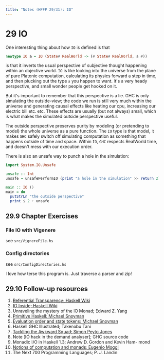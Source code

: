 ```yaml
---
title: "Notes (HPFP 29/31): IO"
---
```


# 29 IO

One interesting thing about how `IO` is defined is that

```haskell
newtype IO a = IO (State# RealWorld -> (# State# RealWorld, a #))
```

is that it inverts the usual perspective of subjective thought happening within
an objective world. `IO` is like looking into the universe from
the plane of pure Platonic computation, calculating its physics forward a step
in time, and then plucking out the type `a` you happen to want. It's a very
heady perspective, and small wonder people get hooked on it.

But it's important to remember that this perspective is a lie. GHC is only
simulating the outside-view; the code we run is still very much within the
universe and generating causal effects like heating our cpu, increasing our
electric bill etc. etc. These effects are usually (but not always) small, which
is what makes the simulated outside perspective useful.

The outside perspective preserves purity by modeling (or pretending to model)
the whole universe as a pure function. The `IO` type is that model, it makes
`GHC` safely switch off simulating computation as something that happens outside
of time and space. Within `IO`, `GHC` respects RealWorld time, and doesn't mess
with our execution order.

There is also an unsafe way to punch a hole in the simulation:

```haskell
import System.IO.Unsafe

unsafe :: Int
unsafe = unsafePerformIO (print "a hole in the simulation" >> return 2)

main :: IO ()
main = do
  putStrLn "the outside perspective"
  print $ 2 + unsafe
```

## 29.9 Chapter Exercises

### File IO with Vigenere

see `src/VignereFile.hs`

### Config directories

see `src/ConfigDirectories.hs`

I love how terse this program is. Just traverse a parser and zip!

## 29.10 Follow-up resources
1. [Referential Transparency; Haskell Wiki](https://wiki.haskell.org/Referential_transparency)
2. [IO Inside; Haskell Wiki](https://wiki.haskell.org/IO_inside)
3. Unraveling the mystery of the IO Monad; Edward Z. Yang
4. [Primitive Haskell; Michael Snoyman](https://github.com/commercialhaskell/haskelldocumentation/blob/master/content/primitive-haskell.md)
5. [Evaluation order and state tokens; Michael Snoyman](https://wiki.haskell.org/Evaluation_order_and_state_tokens)
6. Haskell GHC Illustrated; Takenobu Tani
7. [Tackling the Awkward Squad; Simon Peyto Jones](http://research.microsoft.com/en-us/um/people/simonpj/papers/marktoberdorf/mark.pdf)
8. Note [IO hack in the demand analyser]; GHC source code
9. Monadic I/O in Haskell 1.3; Andrew D. Gordon and Kevin Ham-
mond
10. [Notions of computation and monads; Eugenio Moggi](http://www.disi.unige.it/person/MoggiE/ftp/ic91.pdf)
11. The Next 700 Programming Languages; P. J. Landin




